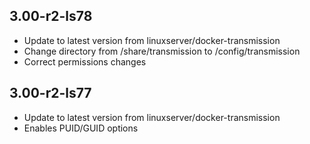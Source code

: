  
## 3.00-r2-ls78
- Update to latest version from linuxserver/docker-transmission
- Change directory from /share/transmission to /config/transmission
- Correct permissions changes

## 3.00-r2-ls77
- Update to latest version from linuxserver/docker-transmission
- Enables PUID/GUID options
